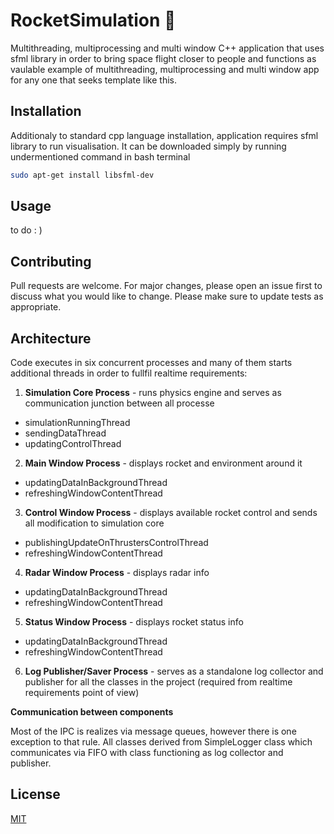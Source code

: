 # RocketSimulation 🚀
Multithreading, multiprocessing and multi window C++ application that uses sfml library in order to bring space flight closer to people and functions as vaulable example of multithreading, multiprocessing and multi window app for any one that seeks template like this.

## Installation
Additionaly to standard cpp language installation, application requires sfml library to run visualisation. It can be downloaded simply by running undermentioned command in bash terminal

```bash
sudo apt-get install libsfml-dev
```

## Usage

to do : )

## Contributing
Pull requests are welcome. For major changes, please open an issue first to discuss what you would like to change.
Please make sure to update tests as appropriate.

## Architecture
Code executes in six concurrent processes and many of them starts additional threads in order to fullfil realtime requirements:
1. **Simulation Core Process** - runs physics engine and serves as communication junction between all processe
  * simulationRunningThread
  * sendingDataThread
  * updatingControlThread
2. **Main Window Process** - displays rocket and environment around it
  * updatingDataInBackgroundThread
  * refreshingWindowContentThread
3. **Control Window Process** - displays available rocket control and sends all modification to simulation core
  * publishingUpdateOnThrustersControlThread
  * refreshingWindowContentThread
4. **Radar Window Process** - displays radar info
  * updatingDataInBackgroundThread
  * refreshingWindowContentThread
5. **Status Window Process** - displays rocket status info
  * updatingDataInBackgroundThread
  * refreshingWindowContentThread
6. **Log Publisher/Saver Process** - serves as a standalone log collector and publisher for all the classes in the project (required from realtime requirements point of view)

**Communication between components**

Most of the IPC is realizes via message queues, however there is one exception to that rule. All classes derived from SimpleLogger class which communicates via FIFO with class functioning as log collector and publisher.

## License
[MIT](https://choosealicense.com/licenses/mit/)
